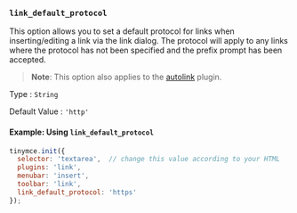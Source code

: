 ### `link_default_protocol`

This option allows you to set a default protocol for links when inserting/editing a link via the link dialog. The protocol will apply to any links where the protocol has not been specified and the prefix prompt has been accepted.

> **Note**: This option also applies to the [autolink]({{site.baseurl}}/plugins-ref/opensource/autolink/) plugin.

Type
: `String`

Default Value
: `'http'`

#### Example: Using `link_default_protocol`

```js
tinymce.init({
  selector: 'textarea',  // change this value according to your HTML
  plugins: 'link',
  menubar: 'insert',
  toolbar: 'link',
  link_default_protocol: 'https'
});
```

